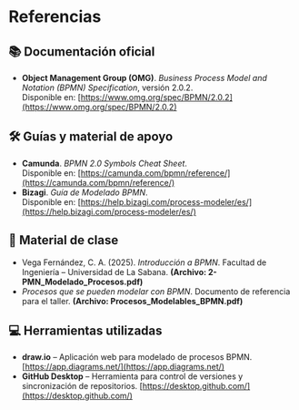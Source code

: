 # Referencias

## 📚 Documentación oficial
- **Object Management Group (OMG)**. *Business Process Model and Notation (BPMN) Specification*, versión 2.0.2.  
  Disponible en: [https://www.omg.org/spec/BPMN/2.0.2](https://www.omg.org/spec/BPMN/2.0.2)

## 🛠 Guías y material de apoyo
- **Camunda**. *BPMN 2.0 Symbols Cheat Sheet*.  
  Disponible en: [https://camunda.com/bpmn/reference/](https://camunda.com/bpmn/reference/)
- **Bizagi**. *Guía de Modelado BPMN*.  
  Disponible en: [https://help.bizagi.com/process-modeler/es/](https://help.bizagi.com/process-modeler/es/)

## 📄 Material de clase
- Vega Fernández, C. A. (2025). *Introducción a BPMN*. Facultad de Ingeniería – Universidad de La Sabana. **(Archivo: 2-PMN_Modelado_Procesos.pdf)**
- *Procesos que se pueden modelar con BPMN*. Documento de referencia para el taller. **(Archivo: Procesos_Modelables_BPMN.pdf)**

## 💻 Herramientas utilizadas
- **draw.io** – Aplicación web para modelado de procesos BPMN. [https://app.diagrams.net/](https://app.diagrams.net/)
- **GitHub Desktop** – Herramienta para control de versiones y sincronización de repositorios. [https://desktop.github.com/](https://desktop.github.com/)



